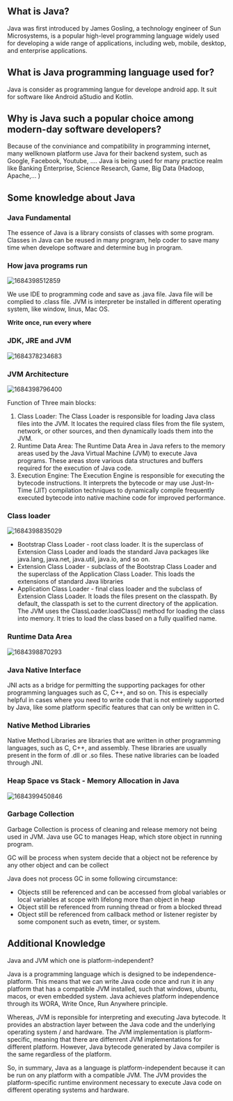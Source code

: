 ## What is Java?

Java was first introduced by James Gosling, a technology engineer of Sun Microsystems, is a popular high-level programming language widely used for developing a wide range of applications, including web, mobile, desktop, and enterprise applications.

## What is Java programming language used for?

Java is consider as programming langue for develope  android app. It suit for software like Android aStudio and Kotlin.

## Why is Java such a popular choice among modern-day software developers?

Because of the conviniance and compatibility in programming internet, many wellknown platform use Java for their backend system, such as Google, Facebook, Youtube, .... Java is being used for many practice realm like Banking Enterprise, Science Research, Game, Big Data (Hadoop, Apache,... )

## Some knowledge about Java

### Java Fundamental

The essence of Java is a library consists of classes with some program. Classes in Java can be reused in many program, help coder to save many time when develope software and determine bug in program.

### How java programs run

![1684398512859](image/README/1684398512859.png)

We use IDE to programming code and save as .java file. Java file will be complied to  .class file. JVM is interpreter be installed in different operating system, like window, linus, Mac OS.

**Write once, run every where**

### JDK, JRE and JVM

![1684378234683](image/README/1684378234683.png)

### JVM Architecture

![1684398796400](image/README/1684398796400.png)

Function of Three main blocks:

1. Class Loader: The Class Loader is responsible for loading Java class files into the JVM. It locates the required class files from the file system, network, or other sources, and then dynamically loads them into the JVM.
2. Runtime Data Area: The Runtime Data Area in Java refers to the memory areas used by the Java Virtual Machine (JVM) to execute Java programs. These areas store various data structures and buffers required for the execution of Java code.
3. Execution Engine: The Execution Engine is responsible for executing the bytecode instructions. It interprets the bytecode or may use Just-In-Time (JIT) compilation techniques to dynamically compile frequently executed bytecode into native machine code for improved performance.

### Class loader

![1684398835029](image/README/1684398835029.png)

+ Bootstrap Class Loader - root class loader. It is the superclass of Extension Class Loader and loads the standard Java packages like java.lang, java.net, java.util, java.io, and so on.
+ Extension Class Loader - subclass of the Bootstrap Class Loader and the superclass of the Application Class Loader. This loads the extensions of standard Java libraries
+ Application Class Loader - final class loader and the subclass of Extension Class Loader. It loads the files present on the classpath. By default, the classpath is set to the current directory of the application.
  The JVM uses the ClassLoader.loadClass() method for loading the class into memory. It tries to load the class based on a fully qualified name.

### Runtime Data Area

![1684398870293](image/README/1684398870293.png)

### Java Native Interface

JNI acts as a bridge for permitting the supporting packages for other programming languages such as C, C++, and so on. This is especially helpful in cases where you need to write code that is not entirely supported by Java, like some platform specific features that can only be written in C.

### Native Method Libraries

Native Method Libraries are libraries that are written in other programming languages, such as C, C++, and assembly. These libraries are usually present in the form of .dll or .so files. These native libraries can be loaded through JNI.

### Heap Space vs Stack - Memory Allocation in Java

![1684399450846](image/README/1684399450846.png)

### Garbage Collection

Garbage Collection is process of cleaning and release memory not being used in JVM. Java use GC to manages Heap, which store object in running program.

GC will be process when system decide that a object not be reference by any other object and can be collect

Java does not process GC in some following circumstance:

+ Objects still be referenced and can be accessed from global variables or local variables at scope with lifelong more than object in heap
+ Object still be referenced from running thread or from a blocked thread
+ Object still be referenced from callback method or listener register by some component such as evetn, timer, or system.

## Additional Knowledge

Java and JVM which one is platform-independent?

Java is a programming language which is designed to be independence-platform. This means that we can write Java code once and run it in any platform that has a compatible JVM installed, such that windows, ubuntu, macos, or even embedded system. Java achieves platform independence through its WORA, Write Once, Run Anywhere principle.

Whereas, JVM is reponsible for interpreting and executing Java bytecode. It provides  an abstraction layer between the Java code and the underlying operating system / and hardware. The JVM implementation is platform-specific, meaning that there are diffenrent JVM implementations for different platform. However, Java bytecode generated by Java compiler is the same regardless of the platform.

So, in summary, Java as a language is platform-independent because it can be run on any platform with a compatible JVM. The JVM provides the platform-specific runtime environment necessary to execute Java code on different operating systems and hardware.

